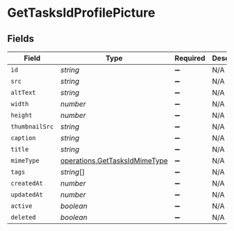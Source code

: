 # GetTasksIdProfilePicture


## Fields

| Field                                                                          | Type                                                                           | Required                                                                       | Description                                                                    |
| ------------------------------------------------------------------------------ | ------------------------------------------------------------------------------ | ------------------------------------------------------------------------------ | ------------------------------------------------------------------------------ |
| `id`                                                                           | *string*                                                                       | :heavy_minus_sign:                                                             | N/A                                                                            |
| `src`                                                                          | *string*                                                                       | :heavy_minus_sign:                                                             | N/A                                                                            |
| `altText`                                                                      | *string*                                                                       | :heavy_minus_sign:                                                             | N/A                                                                            |
| `width`                                                                        | *number*                                                                       | :heavy_minus_sign:                                                             | N/A                                                                            |
| `height`                                                                       | *number*                                                                       | :heavy_minus_sign:                                                             | N/A                                                                            |
| `thumbnailSrc`                                                                 | *string*                                                                       | :heavy_minus_sign:                                                             | N/A                                                                            |
| `caption`                                                                      | *string*                                                                       | :heavy_minus_sign:                                                             | N/A                                                                            |
| `title`                                                                        | *string*                                                                       | :heavy_minus_sign:                                                             | N/A                                                                            |
| `mimeType`                                                                     | [operations.GetTasksIdMimeType](../../models/operations/gettasksidmimetype.md) | :heavy_minus_sign:                                                             | N/A                                                                            |
| `tags`                                                                         | *string*[]                                                                     | :heavy_minus_sign:                                                             | N/A                                                                            |
| `createdAt`                                                                    | *number*                                                                       | :heavy_minus_sign:                                                             | N/A                                                                            |
| `updatedAt`                                                                    | *number*                                                                       | :heavy_minus_sign:                                                             | N/A                                                                            |
| `active`                                                                       | *boolean*                                                                      | :heavy_minus_sign:                                                             | N/A                                                                            |
| `deleted`                                                                      | *boolean*                                                                      | :heavy_minus_sign:                                                             | N/A                                                                            |